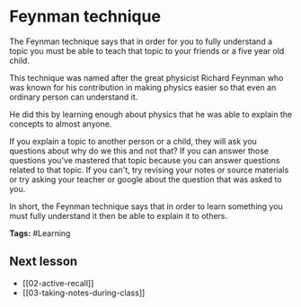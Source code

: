 # Feynman technique
The Feynman technique says that in order for you to fully understand a topic you must be able to teach that topic to your friends or a five year old child. 

This technique was named after the great physicist Richard Feynman who was known for his contribution in making physics easier so that even an ordinary person can understand it.

He did this by learning enough about physics that he was able to explain the concepts to almost anyone. 

If you explain a topic to another person or a child, they will ask you questions about why do we this and not that? If you can answer those questions you've mastered that topic because you can answer questions related to that topic. If you can't, try revising your notes or source materials or try asking your teacher or google about the question that was asked to you.

In short, the Feynman technique says that in order to learn something you must fully understand it then be able to explain it to others.

**Tags:** #Learning

## Next lesson
- [[02-active-recall]]
- [[03-taking-notes-during-class]]